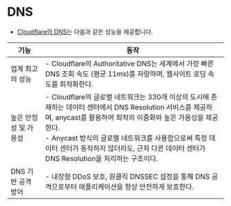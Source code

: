 # DNS
- [Cloudflare의 DNS](https://www.cloudflare.com/application-services/products/dns/)는 다음과 같은 성능을 제공합니다.

| 기능  | 동작 |
|------|----|
| 업계 최고의 성능  | - Cloudflare의 Authoritative DNS는 세계에서 가장 빠른 DNS 조회 속도 (평균 11ms)를 자랑하며, 웹사이트 로딩 속도를 최적화한다. |
| 높은 안정성 및 가용성 | - Cloudflare의 글로벌 네트워크는 330개 이상의 도시에 존재하는 데이터 센터에서 DNS Resolution 서비스를 제공하며, anycast를 활용하여 최적의 이중화와 높은 가용성을 제공한다. <br>- Anycast 방식의 글로벌 네트워크를 사용함으로써 특정 데이터 센터가 동작하지 않더라도,  근처 다른 데이터 센터가 DNS Resolution을 처리하는 구조이다. |
| DNS 기반 공격 방어 | - 내장형 DDoS 보호, 원클릭 DNSSEC 설정을 통해 DNS 공격으로부터 애플리케이션을 항상 안전하게 보호한다.|

